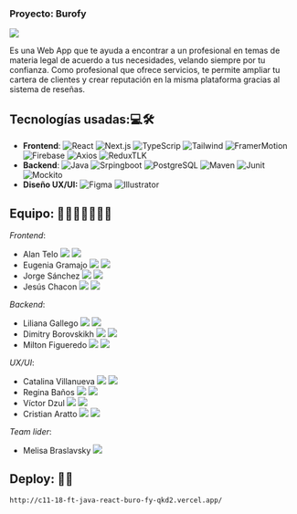 ### Proyecto: Burofy
<div aling="center">
<img src="https://media.discordapp.net/attachments/689676081430921274/1113867403219189852/burofy_logo.jpeg">

<p>Es una Web App que te ayuda a encontrar a un profesional en temas de materia legal de acuerdo a tus necesidades, velando siempre por tu confianza. Como profesional que ofrece servicios, te permite ampliar tu cartera de clientes y crear reputación en la misma plataforma gracias al sistema de reseñas. 
</p>
</div>

## Tecnologías usadas:💻🛠
* **Frontend**: ![React](https://img.shields.io/badge/React-2E2E2E?style=for-the-badge&logo=React&logoColor=61DAFB) ![Next.js](https://img.shields.io/badge/Next.js-2E2E2E?style=for-the-badge&logo=Next.js&logoColor=white) ![TypeScrip](https://img.shields.io/badge/TypeScript-2E2E2E?style=for-the-badge&logo=TypeScript&logoColor=3178C6) ![Tailwind](https://img.shields.io/badge/Tailwind-2E2E2E?style=for-the-badge&logo=TailwindCSS&logoColor=06B6D4) ![FramerMotion](https://img.shields.io/badge/FramerMotion-2E2E2E?style=for-the-badge&logo=Framer&logoColor=C600E0) ![Firebase](https://img.shields.io/badge/Firebase-2E2E2E?style=for-the-badge&logo=Firebase&logoColor=FFCA28) ![Axios](https://img.shields.io/badge/Axios-2E2E2E?style=for-the-badge&logo=Axios&logoColor=5A29E4) ![ReduxTLK](https://img.shields.io/badge/ReduxTLK-2E2E2E?style=for-the-badge&logo=Redux&logoColor=764ABC)
* **Backend**: ![Java](https://img.shields.io/badge/Java-2E2E2E?style=for-the-badge&logo=Java&logoColor=FF160B) ![Srpingboot](https://img.shields.io/badge/Springboot-2E2E2E?style=for-the-badge&logo=Springboot&logoColor=6DB33F) ![PostgreSQL](https://img.shields.io/badge/postgresql-2E2E2E?style=for-the-badge&logo=Postgresql&logoColor=4169E1) ![Maven](https://img.shields.io/badge/Maven-2E2E2E?style=for-the-badge&logo=Apachemaven&logoColor=C71A36) ![Junit](https://img.shields.io/badge/Junit-2E2E2E?style=for-the-badge&logo=JUnit5&logoColor=25A162) ![Mockito](https://img.shields.io/badge/Mockito-2E2E2E?style=for-the-badge&logo=Mockito&logoColor=FF160B)
* **Diseño UX/UI:** ![Figma](https://img.shields.io/badge/Figma-2E2E2E?style=for-the-badge&logo=figma&logoColor=F24E1E) ![Illustrator](https://img.shields.io/badge/Illustrator-2E2E2E?style=for-the-badge&logo=AdobeIllustrator&logoColor=FF9A00)

## Equipo: 👩🏻‍💻🙌👨🏻‍💻
*Frontend*:
* Alan Telo <a href="https://github.com/agtelo"><img src="https://img.shields.io/badge/_-181717?style=for-the-badge&logo=github&logoColor=white"></a> <a href="https://www.linkedin.com/in/alan-gabriel-telo/"><img src="https://img.shields.io/badge/_-0A66C2?style=for-the-badge&logo=Linkedin&logoColor=white"></a>
* Eugenia Gramajo <a href="https://github.com/EugeniaGramajo"><img src="https://img.shields.io/badge/_-181717?style=for-the-badge&logo=github&logoColor=white"></a> <a href="https://www.linkedin.com/in/eugenia-gramajo/"><img src="https://img.shields.io/badge/_-0A66C2?style=for-the-badge&logo=Linkedin&logoColor=white"></a>
* Jorge Sánchez <a href="https://github.com/jorge4684"><img src="https://img.shields.io/badge/_-181717?style=for-the-badge&logo=github&logoColor=white"></a> <a href="https://www.linkedin.com/in/jorge-sanchez-bb3183255"><img src="https://img.shields.io/badge/_-0A66C2?style=for-the-badge&logo=Linkedin&logoColor=white"></a>
* Jesús Chacon <a href="https://github.com/Afrozens"><img src="https://img.shields.io/badge/_-181717?style=for-the-badge&logo=github&logoColor=white"></a> <a href="https://www.linkedin.com/in/jesus-chacon-b54b4a223/"><img src="https://img.shields.io/badge/_-0A66C2?style=for-the-badge&logo=Linkedin&logoColor=white"></a>

*Backend*:
* Liliana Gallego <a href="https://github.com/LilianaGallego"><img src="https://img.shields.io/badge/_-181717?style=for-the-badge&logo=github&logoColor=white"></a> <a href="https://www.linkedin.com/in/lilianagallegom/"><img src="https://img.shields.io/badge/_-0A66C2?style=for-the-badge&logo=Linkedin&logoColor=white"></a>
* Dimitry Borovskikh <a href="https://github.com/dimantos"><img src="https://img.shields.io/badge/_-181717?style=for-the-badge&logo=github&logoColor=white"></a> <a href="https://www.linkedin.com/in/dimantos/"><img src="https://img.shields.io/badge/_-0A66C2?style=for-the-badge&logo=Linkedin&logoColor=white"></a>
* Milton Figueredo <a href="https://github.com/Miles-Arts"><img src="https://img.shields.io/badge/_-181717?style=for-the-badge&logo=github&logoColor=white"></a> <a href="https://www.linkedin.com/in/milton-figueredo-miles-arts/"><img src="https://img.shields.io/badge/_-0A66C2?style=for-the-badge&logo=Linkedin&logoColor=white"></a>

*UX/UI*:
* Catalina Villanueva <a href="https://www.behance.net/catavillanueva"><img src="https://img.shields.io/badge/_-1769FF?style=for-the-badge&logo=behance&logoColor=white"></a> <a href="https://www.linkedin.com/in/catalina-villanueva/"><img src="https://img.shields.io/badge/_-0A66C2?style=for-the-badge&logo=Linkedin&logoColor=white"></a>
* Regina Baños <a href="https://scythe-syzygy-0f0.notion.site/Regina-Ba-os-656ad6f63d6d4a8e9e98b71f728c5b8c"><img src="https://img.shields.io/badge/_-000000?style=for-the-badge&logo=notion&logoColor=white"></a> <a href="https://www.linkedin.com/in/regina-ba%C3%B1os-mart%C3%ADnez-69b897244/"><img src="https://img.shields.io/badge/_-0A66C2?style=for-the-badge&logo=Linkedin&logoColor=white"></a>
* Víctor Dzul <a href="https://www.behance.net/victordzul"><img src="https://img.shields.io/badge/_-1769FF?style=for-the-badge&logo=behance&logoColor=white"></a> <a href="https://www.linkedin.com/in/victordzul/"><img src="https://img.shields.io/badge/_-0A66C2?style=for-the-badge&logo=Linkedin&logoColor=white"></a>
* Cristian Aratto <a href="https://www.behance.net/cristianarattoux"><img src="https://img.shields.io/badge/_-1769FF?style=for-the-badge&logo=behance&logoColor=white"></a> <a href="https://www.linkedin.com/in/cristian-aratto/"><img src="https://img.shields.io/badge/_-0A66C2?style=for-the-badge&logo=Linkedin&logoColor=white"></a>

*Team lider*:
* Melisa Braslavsky <a href="https://www.linkedin.com/in/melisa-braslavsky/"><img src="https://img.shields.io/badge/_-0A66C2?style=for-the-badge&logo=Linkedin&logoColor=white"></a>

## Deploy: 🚀🏁
` http://c11-18-ft-java-react-buro-fy-qkd2.vercel.app/ `
</hr>
